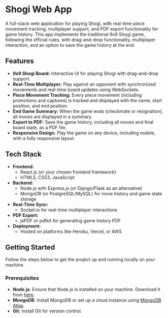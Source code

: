 # Shogi Web App

A full-stack web application for playing Shogi, with real-time piece movement tracking, multiplayer support, and PDF export functionality for game history. This app implements the traditional 9x9 Shogi game, following the official rules, with drag-and-drop functionality, multiplayer interaction, and an option to save the game history at the end.

## Features

- **9x9 Shogi Board:** Interactive UI for playing Shogi with drag-and-drop support.
- **Real-Time Multiplayer:** Play against an opponent with synchronized movements and real-time board updates using WebSockets.
- **Piece Movement Tracking:** Every piece movement (including promotions and captures) is tracked and displayed with the name, start position, and end position.
- **End Game Summary:** When the game ends (checkmate or resignation), all moves are displayed in a summary.
- **Export to PDF:** Save the game history, including all moves and final board state, as a PDF file.
- **Responsive Design:** Play the game on any device, including mobile, with a fully responsive layout.

## Tech Stack

- **Frontend:**
  - React.js (or your chosen frontend framework)
  - HTML5, CSS3, JavaScript
- **Backend:**
  - Node.js with Express.js (or Django/Flask as an alternative)
  - MongoDB (or PostgreSQL/MySQL) for move history and game state storage
- **Real-Time Sync:**
  - Socket.io for real-time multiplayer interactions
- **PDF Export:**
  - jsPDF or pdfkit for generating game history PDF
- **Deployment:**
  - Hosted on platforms like Heroku, Vercel, or AWS

## Getting Started

Follow the steps below to get the project up and running locally on your machine.

### Prerequisites

- **Node.js**: Ensure that Node.js is installed on your machine. Download it from [here](https://nodejs.org/en/).
- **MongoDB**: Install MongoDB or set up a cloud instance using [MongoDB Atlas](https://www.mongodb.com/cloud/atlas).
- **Git**: Install Git for version control.


 
